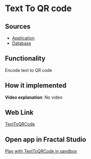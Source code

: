 # Text To QR code

## Sources

- [Application](https://github.com/LearnFractal/FractalPlatform/tree/main/FractalPlatform.Examples/Applications/TextToQRCode/TextToQRCodeApplication.cs)
- [Database](https://github.com/LearnFractal/FractalPlatform/tree/main/FractalPlatform.Examples/Databases/TextToQRCode)

## Functionality

Encode text to QR code

## How it implemented

**Video explanation**: No video

## Web Link

[TextToQRCode](https://fraplat.com/jupiter/TextToQRCode)

## Open app in Fractal Studio

[Play with TextToQRCode in sandbox](https://fraplat.com/mars/FractalStudio/?tag=TextToQRCode+template)



